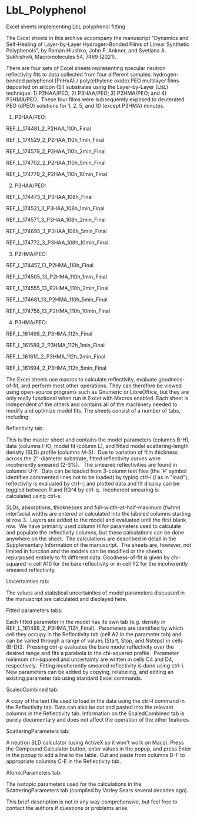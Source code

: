 # LbL_Polyphenol
Excel sheets implementing LbL polyphenol fitting

The Excel sheets in this archive accompany the manuscript "Dynamics and Self-Healing of Layer-by-Layer Hydrogen-Bonded Films of Linear Synthetic Polyphenols", by Raman Hlushko, John F. Ankner, and Svetlana A. Sukhishvili, Macromolecules 54, 7469 (2021).

There are four sets of Excel sheets representing specular neutron reflectivity fits to data collected from four different samples: hydrogen-bonded polyphenol (PnHxA) / poly(ethylene oxide) PEO multilayer films deposited on silicon (Si) substrates using the Layer-by-Layer (LbL) technique: 1) P2HAA/PEO; 2) P3HAA/PEO; 3) P2HMA/PEO; and 4) P3HMA/PEO.  These four films were subsequently exposed to deuterated PEO (dPEO) solutions for 1, 2, 5, and 10 (except P3HMA) minutes.

1) P2HAA/PEO:

REF_L_174481_2_P2HAA_110h_Final

REF_L_174529_2_P2HAA_110h_1min_Final

REF_L_174579_2_P2HAA_110h_2min_Final

REF_L_174702_2_P2HAA_110h_5min_Final

REF_L_174779_2_P2HAA_110h_10min_Final

2) P3HAA/PEO:

REF_L_174473_3_P3HAA_108h_Final

REF_L_174521_3_P3HAA_108h_1min_Final

REF_L_174571_3_P3HAA_108h_2min_Final

REF_L_174695_3_P3HAA_108h_5min_Final

REF_L_174772_3_P3HAA_108h_10min_Final

3) P2HMA/PEO:

REF_L_174457_13_P2HMA_110h_Final

REF_L_174505_13_P2HMA_110h_1min_Final

REF_L_174555_13_P2HMA_110h_2min_Final

REF_L_174681_13_P2HMA_110h_5min_Final

REF_L_174758_13_P2HMA_110h_10min_Final

4) P3HMA/PEO:

REF_L_161498_2_P3HMA_112h_Final

REF_L_161589_2_P3HMA_112h_1min_Final

REF_L_161610_2_P3HMA_112h_2min_Final

REF_L_161694_2_P3HMA_112h_5min_Final

The Excel sheets use macros to calculate reflectivity, evaluate goodness-of-fit, and perform most other operations. They can therefore be viewed using open-source programs such as Gnumeric or LibreOffice, but they are only really functional when run in Excel with Macros enabled. Each sheet is independent of the others and contains all of the machinery needed to modify and optimize model fits. The sheets consist of a number of tabs, including:

Reflectivity tab:

This is the master sheet and contains the model parameters (columns B-H), data (columns I-K), model fit (column L), and fitted model scattering-length density (SLD) profile (columns M-S).  Due to variation of film thickness across the 2"-diameter substrate, fitted reflectivity curves were incoherently smeared (2-3%).   The smeared reflectivities are found in columns U-Y.  Data can be loaded from 3-column text files (the '#' symbol identifies commented lines not to be loaded) by typing ctrl-l (l as in "load"); reflectivity is evaluated by ctrl-r; and plotted data and fit display can be toggled between R and RQ^4 by ctrl-q.  Incoherent smearing is calculated using ctrl-s.

SLDs, absorptions, thicknesses and full-width-at-half-maximum (fwhm) interfacial widths are entered or calculated into the labeled columns starting at row 3.  Layers are added to the model and evaluated until the first blank row.  We have primarily used column H for parameters used to calculate and populate the reflectivity columns, but these calculations can be done anywhere on the sheet.  The calculations are described in detail in the Supplementary Information of the manuscript.  The sheets are, however, not limited in function and the models can be modified or the sheets repurposed entirely to fit different data. Goodness-of-fit is given by chi-squared in cell A10 for the bare reflectivity or in cell Y2 for the incoherently smeared reflectivity.

Uncertainties tab:

The values and statistical uncertainties of model parameters discussed in the manuscript are calculated and displayed here.

Fitted parameters tabs:

Each fitted parameter in the model has its own tab (e.g. density in REF_L_161498_2_P3HMA_112h_Final).  Parameters are identified by which cell they occupy in the Reflectivity tab (cell A2 in the parameter tab) and can be varied through a range of values (Start, Stop, and Nsteps) in cells (B-D)2.  Pressing ctrl-p evaluates the bare model reflectivity over the desired range and fits a parabola to the chi-squared profile.  Parameter minimum chi-squared and uncertainty are written in cells C4 and D4, respectively.  Fitting incoherently smeared reflectivity is done using ctrl-i.  New parameters can be added by copying, relabeling, and editing an existing parameter tab using standard Excel commands.

ScaledCombined tab:

A copy of the text file used to load in the data using the ctrl-l command in the Reflectivity tab. Data can also be cut and pasted into the relevant columns in the Reflectivity tab. Information on the ScaledCombined tab is purely documentary and does not affect the operation of the other features.

ScatteringParameters tab:

A neutron SLD calculator (using ActiveX so it won't work on Macs). Press the Compound Calculator button, enter values in the popup, and press Enter in the popup to add a line to the table. Cut and paste from columns D-F to appropriate columns C-E in the Reflectivity tab.

AtomicParameters tab:

The isotopic parameters used for the calculations in the ScatteringParameters tab (compiled by Varley Sears several decades ago).

This brief description is not in any way comprehensive, but feel free to contact the authors if questions or problems arise.
